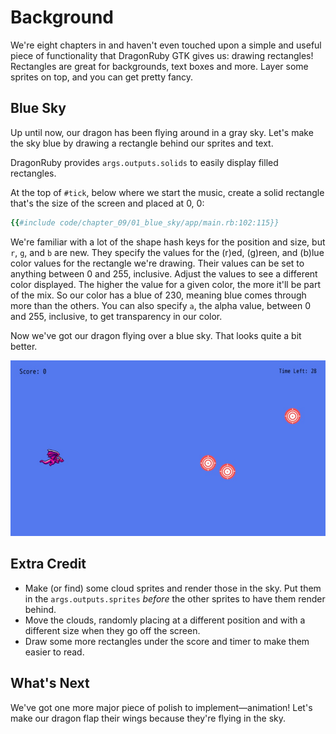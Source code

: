 # Background

We're eight chapters in and haven't even touched upon a simple and useful piece of functionality that DragonRuby GTK gives us: drawing rectangles! Rectangles are great for backgrounds, text boxes and more. Layer some sprites on top, and you can get pretty fancy.

## Blue Sky

Up until now, our dragon has been flying around in a gray sky. Let's make the sky blue by drawing a rectangle behind our sprites and text.

DragonRuby provides `args.outputs.solids` to easily display filled rectangles.

At the top of `#tick`, below where we start the music, create a solid rectangle that's the size of the screen and placed at 0, 0:

``` ruby
{{#include code/chapter_09/01_blue_sky/app/main.rb:102:115}}
```

We're familiar with a lot of the shape hash keys for the position and size, but `r`, `g`, and `b` are new. They specify the values for the (r)ed, (g)reen, and (b)lue color values for the rectangle we're drawing. Their values can be set to anything between 0 and 255, inclusive. Adjust the values to see a different color displayed. The higher the value for a given color, the more it'll be part of the mix. So our color has a blue of 230, meaning blue comes through more than the others. You can also specify `a`, the alpha value, between 0 and 255, inclusive, to get transparency in our color.

Now we've got our dragon flying over a blue sky. That looks quite a bit better.

![game with dragon and three targets and blue background](./img/c09-blue-sky.jpg)

## Extra Credit

- Make (or find) some cloud sprites and render those in the sky. Put them in the `args.outputs.sprites` _before_ the other sprites to have them render behind.
- Move the clouds, randomly placing at a different position and with a different size when they go off the screen.
- Draw some more rectangles under the score and timer to make them easier to read.

## What's Next

We've got one more major piece of polish to implement—animation! Let's make our dragon flap their wings because they're flying in the sky.

